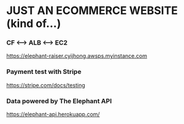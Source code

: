 # JUST AN ECOMMERCE WEBSITE (kind of...)

### CF <--> ALB <--> EC2
https://elephant-raiser.cyijhong.awsps.myinstance.com

### Payment test with Stripe
https://stripe.com/docs/testing

### Data powered by The Elephant API 
https://elephant-api.herokuapp.com/
